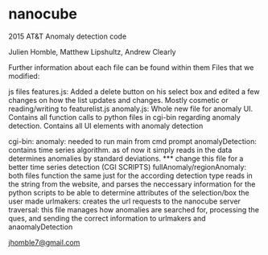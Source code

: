 # nanocube

2015 AT&T Anomaly detection code

Julien Homble, Matthew Lipshultz, Andrew Clearly

Further information about each file can be found within them
Files that we modified:

js files
  features.js:
    Added a delete button on his select box and edited a few changes on how the list updates and changes. 
    Mostly cosmetic or reading/writing to featurelist.js
  anomaly.js:
    Whole new file for anomaly UI. 
    Contains all function calls to python files in cgi-bin regarding anomaly detection.
    Contains all UI elements with anomaly detection

cgi-bin:
  anomaly:
    needed to run main from cmd prompt
  anomalyDetection:
    contains time series algorithm. 
    as of now it simply reads in the data determines anomalies by standard deviations.
    *** change this file for a better time series detection
  (CGI SCRIPTS) fullAnomaly/regionAnomaly:
    both files function the same just for the according detection type
    reads in the string from the website, and parses the neccessary information for the python scripts to
      be able to determine attributes of the selection/box the user made
  urlmakers:
    creates the url requests to the nanocube server
  traversal:
    this file manages how anomalies are searched for, processing the ques, and sending the correct
      information to urlmakers and anaomalyDetection

jhomble7@gmail.com 
